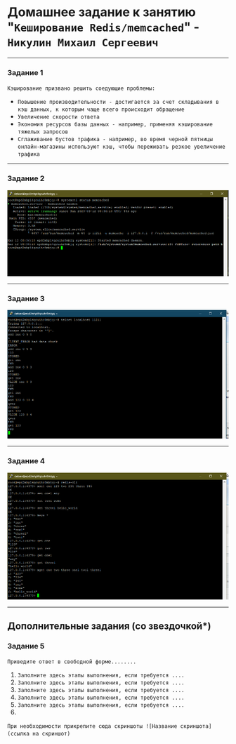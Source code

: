 # Домашнее задание к занятию "`Кеширование Redis/memcached`" - `Никулин Михаил Сергеевич`



---

### Задание 1

`Кэширование призвано решить соедующие проблемы:`

* `Повышение производительности - достигается за счет
складывания в кэш данных, к которым чаще всего происходит
обращение`
* `Увеличение скорости ответа`
* `Экономия ресурсов базы данных - например, применяя
кэширование тяжелых запросов`
* `Сглаживание бустов трафика - например, во время черной
пятницы онлайн-магазины используют кэш, чтобы переживать
резкое увеличение трафика`



---

### Задание 2

![memcached_status.png](img%2Fmemcached_status.png)


---

### Задание 3

![task_3.png](img%2Ftask_3.png)

___

### Задание 4

![task_4.png](img%2Ftask_4.png)

---
## Дополнительные задания (со звездочкой*)


### Задание 5

`Приведите ответ в свободной форме........`

1. `Заполните здесь этапы выполнения, если требуется ....`
2. `Заполните здесь этапы выполнения, если требуется ....`
3. `Заполните здесь этапы выполнения, если требуется ....`
4. `Заполните здесь этапы выполнения, если требуется ....`
5. `Заполните здесь этапы выполнения, если требуется ....`
6. 

`При необходимости прикрепитe сюда скриншоты
![Название скриншота](ссылка на скриншот)`
